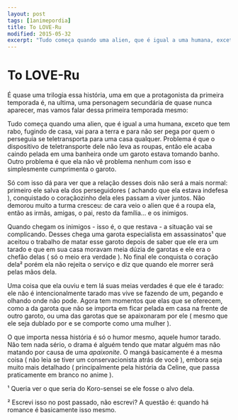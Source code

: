 ```yaml
---
layout: post
tags: [1animepordia]
title: To LOVE-Ru
modified: 2015-05-32
excerpt: "Tudo começa quando uma alien, que é igual a uma humana, exceto que tem rabo, fugindo de casa, vai para a terra e para não ser pega por quem o perseguia se teletransporta para uma casa qualquer."
---
```


To LOVE-Ru
==========

É quase uma trilogia essa história, uma em que a protagonista da
primeira temporada é, na ultima, uma personagem secundária de quase
nunca aparecer, mas vamos falar dessa primeira temporada mesmo:

Tudo começa quando uma alien, que é igual a uma humana, exceto que tem
rabo, fugindo de casa, vai para a terra e para não ser pega por quem o
perseguia se teletransporta para uma casa qualquer. Problema é que o
dispositivo de teletransporte dele não leva as roupas, então ele acaba
caindo pelada em uma banheira onde um garoto estava tomando banho. Outro
problema é que ela não vê problema nenhum com isso e simplesmente
cumprimenta o garoto.

Só com isso dá para ver que a relação desses dois não será a mais
normal: primeiro ele salva ela dos perseguidores ( achando que ela
estava indefesa ), conquistado o coraçãozinho dela eles passam a viver
juntos. Não demorou muito a turma cresceu: de cara veio o alien que é a
roupa ela, então as irmãs, amigas, o pai, resto da família… e os
inimigos.

Quando chegam os inimigos - isso é, o que restava - a situação vai se
complicando. Desses chega uma garota especialista em assassinatos¹ que
aceitou o trabalho de matar esse garoto depois de saber que ele era um
tarado e que em sua casa moravam meia dúzia de garotas e ele era o
chefão delas ( só o meio era verdade ). No final ele conquista o coração
dela² porém ela não rejeita o serviço e diz que quando ele morrer será
pelas mãos dela.

Uma coisa que ela ouviu e tem lá suas meias verdades é que ele é tarado:
ele não é intencionalmente tarado mas vive se fazendo de um, pegando e
olhando onde não pode. Agora tem momentos que elas que se oferecem, como
a da garota que não se importa em ficar pelada em casa na frente de
outro garoto, ou uma das garotas que se apaixonaram por ele ( mesmo que
ele seja dublado por e se comporte como uma mulher ).

O que importa nessa história é só o humor mesmo, aquele humor tarado.
Não tem nada sério, o drama é alguém tendo que matar alguém mas não
matando por causa de uma *apaixonite*. O mangá basicamente é a mesma
coisa ( não leia se tiver um conservacionista atrás de você ), embora
seja muito mais detalhado ( principalmente pela história da Celine, que
passa praticamente em branco no anime ).

<!-- more -->

¹ Queria ver o que seria do Koro-sensei se ele fosse o alvo dela.

² Escrevi isso no post passado, não escrevi? A questão é: quando há
romance é basicamente isso mesmo.


